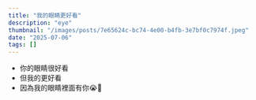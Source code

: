 ```yaml
---
title: "我的眼睛更好看"
description: "eye"
thumbnail: "/images/posts/7e65624c-bc74-4e00-b4fb-3e7bf0c7974f.jpeg"
date: "2025-07-06"
tags: []
---
```

- 你的眼睛很好看
- 但我的更好看
- 因為我的眼睛裡面有你😭🫵
